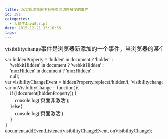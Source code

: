 ```yaml
---
title: Js实现浏览器下标签页间切换触发的事件
id: 191
categories:
  - 大犀牛JavaScript
date: 2015-12-21 15:16:56
tags:
---
```


<pre><span style="font-family: 'trebuchet ms', geneva; font-size: large;">visibilitychange事件是浏览器新添加的一个事件，当浏览器的某个标签页切换到后台，或从后台切换到前台时就会触发该消息，现在主流的浏览器都支持该消息了，例如Chrome, Firefox, IE10等。</span></pre>
<pre><span style="font-family: 'trebuchet ms', geneva; font-size: medium;">var hiddenProperty = 'hidden' in document ? 'hidden' :    </span>
<span style="font-family: 'trebuchet ms', geneva; font-size: medium;">    'webkitHidden' in document ? 'webkitHidden' :    </span>
<span style="font-family: 'trebuchet ms', geneva; font-size: medium;">    'mozHidden' in document ? 'mozHidden' :    </span>
<span style="font-family: 'trebuchet ms', geneva; font-size: medium;">    null;</span>
<span style="font-family: 'trebuchet ms', geneva; font-size: medium;">var visibilityChangeEvent = hiddenProperty.replace(/hidden/i, 'visibilitychange');</span>
<span style="font-family: 'trebuchet ms', geneva; font-size: medium;">var onVisibilityChange = function(){</span>
<span style="font-family: 'trebuchet ms', geneva; font-size: medium;">    if (!document[hiddenProperty]) {    </span>
<span style="font-family: 'trebuchet ms', geneva; font-size: medium;">        console.log('页面非激活');</span>
<span style="font-family: 'trebuchet ms', geneva; font-size: medium;">    }else{</span>
<span style="font-family: 'trebuchet ms', geneva; font-size: medium;">        console.log('页面激活')</span>
<span style="font-family: 'trebuchet ms', geneva; font-size: medium;">    }</span>
<span style="font-family: 'trebuchet ms', geneva; font-size: medium;">}</span>
<span style="font-family: 'trebuchet ms', geneva; font-size: medium;">document.addEventListener(visibilityChangeEvent, onVisibilityChange);</span></pre>